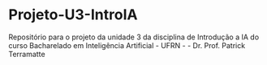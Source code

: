 # Projeto-U3-IntroIA
Repositório para o projeto da unidade 3 da disciplina de Introdução a IA do curso Bacharelado em Inteligência Artificial - UFRN - - Dr. Prof. Patrick Terramatte
